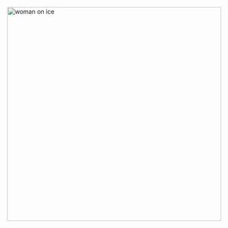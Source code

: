 <img src="https://media.giphy.com/media/FfRq3h5ZiFzeo/giphy.gif" alt="woman on ice" algin="center" width="500px">

